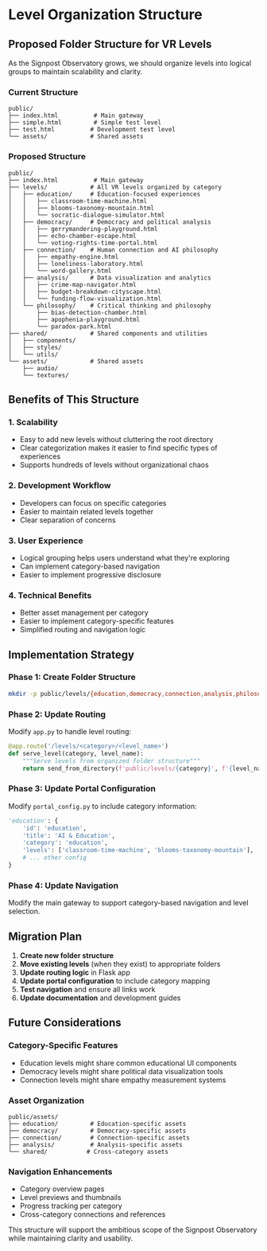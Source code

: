 # Level Organization Structure

## Proposed Folder Structure for VR Levels

As the Signpost Observatory grows, we should organize levels into logical groups to maintain scalability and clarity.

### Current Structure
```
public/
├── index.html          # Main gateway
├── simple.html         # Simple test level
├── test.html          # Development test level
└── assets/            # Shared assets
```

### Proposed Structure
```
public/
├── index.html          # Main gateway
├── levels/            # All VR levels organized by category
│   ├── education/     # Education-focused experiences
│   │   ├── classroom-time-machine.html
│   │   ├── blooms-taxonomy-mountain.html
│   │   └── socratic-dialogue-simulator.html
│   ├── democracy/     # Democracy and political analysis
│   │   ├── gerrymandering-playground.html
│   │   ├── echo-chamber-escape.html
│   │   └── voting-rights-time-portal.html
│   ├── connection/    # Human connection and AI philosophy
│   │   ├── empathy-engine.html
│   │   ├── loneliness-laboratory.html
│   │   └── word-gallery.html
│   ├── analysis/      # Data visualization and analytics
│   │   ├── crime-map-navigator.html
│   │   ├── budget-breakdown-cityscape.html
│   │   └── funding-flow-visualization.html
│   └── philosophy/    # Critical thinking and philosophy
│       ├── bias-detection-chamber.html
│       ├── apophenia-playground.html
│       └── paradox-park.html
├── shared/            # Shared components and utilities
│   ├── components/
│   ├── styles/
│   └── utils/
└── assets/            # Shared assets
    ├── audio/
    └── textures/
```

## Benefits of This Structure

### 1. **Scalability**
- Easy to add new levels without cluttering the root directory
- Clear categorization makes it easier to find specific types of experiences
- Supports hundreds of levels without organizational chaos

### 2. **Development Workflow**
- Developers can focus on specific categories
- Easier to maintain related levels together
- Clear separation of concerns

### 3. **User Experience**
- Logical grouping helps users understand what they're exploring
- Can implement category-based navigation
- Easier to implement progressive disclosure

### 4. **Technical Benefits**
- Better asset management per category
- Easier to implement category-specific features
- Simplified routing and navigation logic

## Implementation Strategy

### Phase 1: Create Folder Structure
```bash
mkdir -p public/levels/{education,democracy,connection,analysis,philosophy}
```

### Phase 2: Update Routing
Modify `app.py` to handle level routing:
```python
@app.route('/levels/<category>/<level_name>')
def serve_level(category, level_name):
    """Serve levels from organized folder structure"""
    return send_from_directory(f'public/levels/{category}', f'{level_name}.html')
```

### Phase 3: Update Portal Configuration
Modify `portal_config.py` to include category information:
```python
'education': {
    'id': 'education',
    'title': 'AI & Education',
    'category': 'education',
    'levels': ['classroom-time-machine', 'blooms-taxonomy-mountain'],
    # ... other config
}
```

### Phase 4: Update Navigation
Modify the main gateway to support category-based navigation and level selection.

## Migration Plan

1. **Create new folder structure**
2. **Move existing levels** (when they exist) to appropriate folders
3. **Update routing logic** in Flask app
4. **Update portal configuration** to include category mapping
5. **Test navigation** and ensure all links work
6. **Update documentation** and development guides

## Future Considerations

### Category-Specific Features
- Education levels might share common educational UI components
- Democracy levels might share political data visualization tools
- Connection levels might share empathy measurement systems

### Asset Organization
```
public/assets/
├── education/         # Education-specific assets
├── democracy/         # Democracy-specific assets
├── connection/        # Connection-specific assets
├── analysis/          # Analysis-specific assets
└── shared/           # Cross-category assets
```

### Navigation Enhancements
- Category overview pages
- Level previews and thumbnails
- Progress tracking per category
- Cross-category connections and references

This structure will support the ambitious scope of the Signpost Observatory while maintaining clarity and usability. 